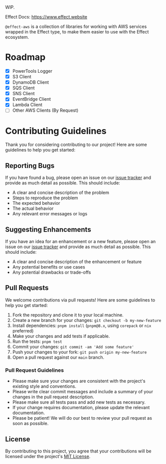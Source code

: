 WIP.

Effect Docs: https://www.effect.website<br>

`@effect-aws` is a collection of libraries for working with AWS services wrapped in the Effect type, to make them easier to use with the Effect ecosystem.

# Roadmap

- [x] PowerTools Logger
- [x] S3 Client
- [x] DynamoDB Client
- [x] SQS Client
- [x] SNS Client
- [x] EventBridge Client
- [x] Lambda Client
- [ ] Other AWS Clients (By Request)

# Contributing Guidelines

Thank you for considering contributing to our project! Here are some guidelines to help you get started:

## Reporting Bugs

If you have found a bug, please open an issue on our [issue tracker](https://github.com/floydspace/effect-aws/issues) and provide as much detail as possible. This should include:

- A clear and concise description of the problem
- Steps to reproduce the problem
- The expected behavior
- The actual behavior
- Any relevant error messages or logs

## Suggesting Enhancements

If you have an idea for an enhancement or a new feature, please open an issue on our [issue tracker](https://github.com/floydspace/effect-aws/issues) and provide as much detail as possible. This should include:

- A clear and concise description of the enhancement or feature
- Any potential benefits or use cases
- Any potential drawbacks or trade-offs

## Pull Requests

We welcome contributions via pull requests! Here are some guidelines to help you get started:

1. Fork the repository and clone it to your local machine.
2. Create a new branch for your changes: `git checkout -b my-new-feature`
3. Install dependencies: `pnpm install` (`pnpm@8.x`, using `corepack` or `nix` preferred)
4. Make your changes and add tests if applicable.
5. Run the tests: `pnpm test`
6. Commit your changes: `git commit -am 'Add some feature'`
7. Push your changes to your fork: `git push origin my-new-feature`
8. Open a pull request against our `main` branch.

### Pull Request Guidelines

- Please make sure your changes are consistent with the project's existing style and conventions.
- Please write clear commit messages and include a summary of your changes in the pull request description.
- Please make sure all tests pass and add new tests as necessary.
- If your change requires documentation, please update the relevant documentation.
- Please be patient! We will do our best to review your pull request as soon as possible.

## License

By contributing to this project, you agree that your contributions will be licensed under the project's [MIT License](./LICENSE).
